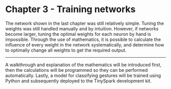 # Chapter 3 - Training networks

The network shown in the last chapter was still relatively simple. Tuning the weights was still handled manually and by intuition. However, if networks become larger, tuning the optimal weights for each neuron by hand is impossible. Through the use of mathematics, it is possible to calculate the influence of every weight in the network systematically, and determine how to optimally change all weights to get the required output.

---

A walkthrough and explanation of the mathematics will be introduced first, then the calculations will be programmed so they can be performed automatically. Lastly, a model for classifying gestures will be trained using Python and subsequently deployed to the TinySpark development kit. 
